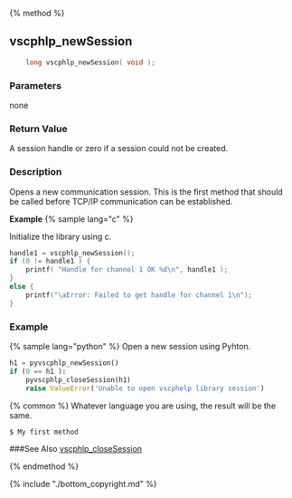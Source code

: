 {% method %}
## vscphlp_newSession

```c
    long vscphlp_newSession( void );

```

### Parameters
none

### Return Value
A session handle or zero if a session could not be created. 

### Description

Opens a new communication session. This is the first method that should be called before TCP/IP communication can be established.

**Example** {% sample lang="c" %}

Initialize the library using c.

```c
handle1 = vscphlp_newSession();
if (0 != handle1 ) {
    printf( "Handle for channel 1 OK %d\n", handle1 );
}
else {
    printf("\aError: Failed to get handle for channel 1\n");
}
```
### Example

{% sample lang="python" %}
Open a new session using Pyhton.

```python
h1 = pyvscphlp_newSession()
if (0 == h1 ):
    pyvscphlp_closeSession(h1)
    raise ValueError('Unable to open vscphelp library session')
```

{% common %}
Whatever language you are using, the result will be the same.

```bash
$ My first method
```

###See Also
[vscphlp_closeSession](vscphlp_closesession.md)

{% endmethod %}

{% include "./bottom_copyright.md" %}